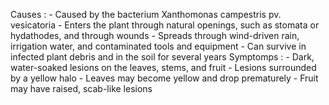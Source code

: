 
Causes :
	-   Caused by the bacterium Xanthomonas campestris pv. vesicatoria
	-   Enters the plant through natural openings, such as stomata or hydathodes, and  through wounds
	-   Spreads through wind-driven rain, irrigation water, and contaminated tools and equipment
	-   Can survive in infected plant debris and in the soil for several years
Symptomps :
	-   Dark, water-soaked lesions on the leaves, stems, and fruit
	-   Lesions surrounded by a yellow halo
	-   Leaves may become yellow and drop prematurely
	-   Fruit may have raised, scab-like lesions